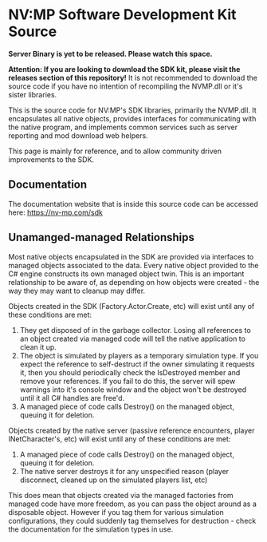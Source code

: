 

# NV:MP Software Development Kit Source

**Server Binary is yet to be released. Please watch this space.**

**Attention: If you are looking to download the SDK kit, please visit the releases section of this repository!**
It is not recommended to download the source code if you have no intention of recompiling the NVMP.dll or it's sister libraries. 

This is the source code for NV:MP's SDK libraries, primarily the NVMP.dll. It encapsulates all native objects, provides interfaces for communicating with the native program, and implements common services such as server reporting and mod download web helpers.

This page is mainly for reference, and to allow community driven improvements to the SDK.

## Documentation
The documentation website that is inside this source code can be accessed here:
https://nv-mp.com/sdk

## Unamanged-managed Relationships
Most native objects encapsulated in the SDK are provided via interfaces to managed objects associated to the data. Every native object provided to the C# engine constructs its own managed object twin. This is an important relationship to be aware of, as depending on how objects were created - the way they may want to cleanup may differ.

Objects created in the SDK (Factory.Actor.Create, etc) will exist until any of these conditions are met:
1. They get disposed of in the garbage collector. Losing all references to an object created via managed code will tell the native application to clean it up.
2. The object is simulated by players as a temporary simulation type. If you expect the reference to self-destruct if the owner simulating it requests it, then you should periodically check the IsDestroyed member and remove your references. If you fail to do this, the server will spew warnings into it's console window and the object won't be destroyed until it all C# handles are free'd.
3. A managed piece of code calls Destroy() on the managed object, queuing it for deletion. 


Objects created by the native server (passive reference encounters, player INetCharacter's, etc) will exist until any of these conditions are met:
1. A managed piece of code calls Destroy() on the managed object, queuing it for deletion.
2. The native server destroys it for any unspecified reason (player disconnect, cleaned up on the simulated players list, etc)
 
This does mean that objects created via the managed factories from managed code have more freedom, as you can pass the object around as a disposable object. However if you tag them for various simulation configurations, they could suddenly tag themselves for destruction - check the documentation for the simulation types in use.

